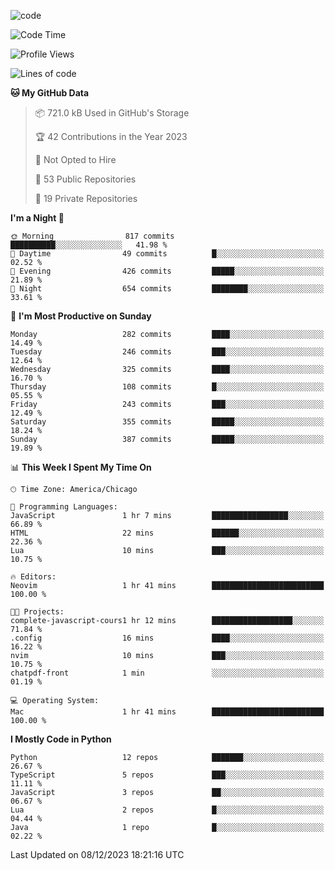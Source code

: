 
<!--
**liuyaanng/liuyaanng** is a ✨ _special_ ✨ repository because its `README.md` (this file) appears on your GitHub profile.

Here are some ideas to get you started:

- 🔭 I’m currently working on ...
- 🌱 I’m currently learning ...
- 👯 I’m looking to collaborate on ...
- 🤔 I’m looking for help with ...
- 💬 Ask me about ...
- 📫 How to reach me: ...
- 😄 Pronouns: ...
- ⚡ Fun fact: ...
-->


![code](https://cdn.jsdelivr.net/gh/liuyaanng/liuyaanng@1.0/code.gif) 

<!--START_SECTION:waka-->
![Code Time](http://img.shields.io/badge/Code%20Time-275%20hrs-blue)

![Profile Views](http://img.shields.io/badge/Profile%20Views-0-blue)

![Lines of code](https://img.shields.io/badge/From%20Hello%20World%20I%27ve%20Written-17.3%20million%20lines%20of%20code-blue)

**🐱 My GitHub Data** 

> 📦 721.0 kB Used in GitHub's Storage 
 > 
> 🏆 42 Contributions in the Year 2023
 > 
> 🚫 Not Opted to Hire
 > 
> 📜 53 Public Repositories 
 > 
> 🔑 19 Private Repositories 
 > 
**I'm a Night 🦉** 

```text
🌞 Morning                817 commits         ██████████░░░░░░░░░░░░░░░   41.98 % 
🌆 Daytime                49 commits          █░░░░░░░░░░░░░░░░░░░░░░░░   02.52 % 
🌃 Evening                426 commits         █████░░░░░░░░░░░░░░░░░░░░   21.89 % 
🌙 Night                  654 commits         ████████░░░░░░░░░░░░░░░░░   33.61 % 
```
📅 **I'm Most Productive on Sunday** 

```text
Monday                   282 commits         ████░░░░░░░░░░░░░░░░░░░░░   14.49 % 
Tuesday                  246 commits         ███░░░░░░░░░░░░░░░░░░░░░░   12.64 % 
Wednesday                325 commits         ████░░░░░░░░░░░░░░░░░░░░░   16.70 % 
Thursday                 108 commits         █░░░░░░░░░░░░░░░░░░░░░░░░   05.55 % 
Friday                   243 commits         ███░░░░░░░░░░░░░░░░░░░░░░   12.49 % 
Saturday                 355 commits         █████░░░░░░░░░░░░░░░░░░░░   18.24 % 
Sunday                   387 commits         █████░░░░░░░░░░░░░░░░░░░░   19.89 % 
```


📊 **This Week I Spent My Time On** 

```text
🕑︎ Time Zone: America/Chicago

💬 Programming Languages: 
JavaScript               1 hr 7 mins         █████████████████░░░░░░░░   66.89 % 
HTML                     22 mins             ██████░░░░░░░░░░░░░░░░░░░   22.36 % 
Lua                      10 mins             ███░░░░░░░░░░░░░░░░░░░░░░   10.75 % 

🔥 Editors: 
Neovim                   1 hr 41 mins        █████████████████████████   100.00 % 

🐱‍💻 Projects: 
complete-javascript-cours1 hr 12 mins        ██████████████████░░░░░░░   71.84 % 
.config                  16 mins             ████░░░░░░░░░░░░░░░░░░░░░   16.22 % 
nvim                     10 mins             ███░░░░░░░░░░░░░░░░░░░░░░   10.75 % 
chatpdf-front            1 min               ░░░░░░░░░░░░░░░░░░░░░░░░░   01.19 % 

💻 Operating System: 
Mac                      1 hr 41 mins        █████████████████████████   100.00 % 
```

**I Mostly Code in Python** 

```text
Python                   12 repos            ███████░░░░░░░░░░░░░░░░░░   26.67 % 
TypeScript               5 repos             ███░░░░░░░░░░░░░░░░░░░░░░   11.11 % 
JavaScript               3 repos             ██░░░░░░░░░░░░░░░░░░░░░░░   06.67 % 
Lua                      2 repos             █░░░░░░░░░░░░░░░░░░░░░░░░   04.44 % 
Java                     1 repo              █░░░░░░░░░░░░░░░░░░░░░░░░   02.22 % 
```




 Last Updated on 08/12/2023 18:21:16 UTC
<!--END_SECTION:waka-->
